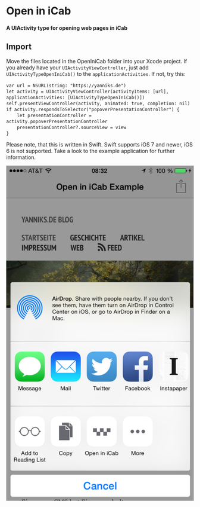 # Open in iCab

#### A UIActivity type for opening web pages in iCab

## Import

Move the files located in the OpenIniCab folder into your Xcode project. If you already have your `UIActivityViewController`, just add `UIActivityTypeOpenIniCab()` to the `applicationActivities`.
If not, try this:

    var url = NSURL(string: "https://yanniks.de")
    let activity = UIActivityViewController(activityItems: [url], applicationActivities: [UIActivityTypeOpenIniCab()])
    self.presentViewController(activity, animated: true, completion: nil)
    if activity.respondsToSelector("popoverPresentationController") {
        let presentationController = activity.popoverPresentationController
        presentationController?.sourceView = view
    }

Please note, that this is written in Swift. Swift supports iOS 7 and newer, iOS 6 is not supported. Take a look to the example application for further information.

![Example application](https://raw.githubusercontent.com/yanniks/UIActivityTypeOpenIniCab/master/screenshot.png)